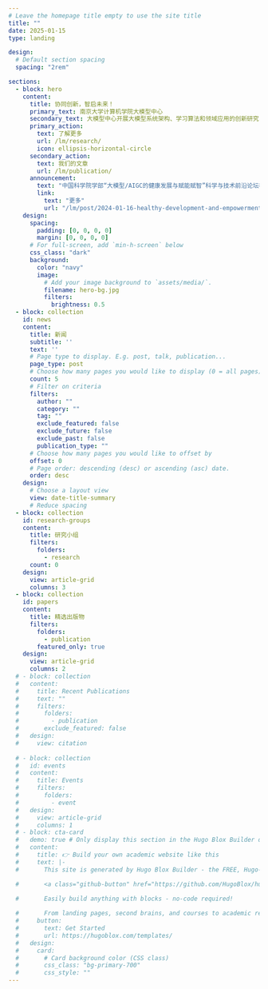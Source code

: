 ```yaml
---
# Leave the homepage title empty to use the site title
title: ""
date: 2025-01-15
type: landing

design:
  # Default section spacing
  spacing: "2rem"

sections:
  - block: hero
    content:
      title: 协同创新，智启未来！
      primary_text: 南京大学计算机学院大模型中心
      secondary_text: 大模型中心开展大模型系统架构、学习算法和领域应用的创新研究，为通用人工智能（AGI）和超级人工智能（ASI）提供核心技术。主要研究方向包括：面向大模型的可扩展系统架构、面向大模型的高效能机器学习算法与平台、大模型知识增强学习算法以及语言大模型、多模态大模型、科学大模型、具身决策大模型和智能体系统。
      primary_action:
        text: 了解更多
        url: /lm/research/
        icon: ellipsis-horizontal-circle
      secondary_action:
        text: 我们的文章
        url: /lm/publication/
      announcement:
        text: "中国科学院学部“大模型/AIGC的健康发展与赋能赋智”科学与技术前沿论坛在南京召开"
        link:
          text: "更多"
          url: "/lm/post/2024-01-16-healthy-development-and-empowerment-of-large-models-aigc"
    design:
      spacing:
        padding: [0, 0, 0, 0]
        margin: [0, 0, 0, 0]
      # For full-screen, add `min-h-screen` below
      css_class: "dark"
      background:
        color: "navy"
        image:
          # Add your image background to `assets/media/`.
          filename: hero-bg.jpg
          filters:
            brightness: 0.5
  - block: collection
    id: news
    content:
      title: 新闻
      subtitle: ''
      text: ''
      # Page type to display. E.g. post, talk, publication...
      page_type: post
      # Choose how many pages you would like to display (0 = all pages)
      count: 5
      # Filter on criteria
      filters:
        author: ""
        category: ""
        tag: ""
        exclude_featured: false
        exclude_future: false
        exclude_past: false
        publication_type: ""
      # Choose how many pages you would like to offset by
      offset: 0
      # Page order: descending (desc) or ascending (asc) date.
      order: desc
    design:
      # Choose a layout view
      view: date-title-summary
      # Reduce spacing
  - block: collection
    id: research-groups
    content:
      title: 研究小组
      filters:
        folders:
          - research
      count: 0
    design:
      view: article-grid
      columns: 3
  - block: collection
    id: papers
    content:
      title: 精选出版物
      filters:
        folders:
          - publication
        featured_only: true
    design:
      view: article-grid
      columns: 2
  # - block: collection
  #   content:
  #     title: Recent Publications
  #     text: ""
  #     filters:
  #       folders:
  #         - publication
  #       exclude_featured: false
  #   design:
  #     view: citation
  
  # - block: collection
  #   id: events
  #   content:
  #     title: Events
  #     filters:
  #       folders:
  #         - event
  #   design:
  #     view: article-grid
  #     columns: 1
  # - block: cta-card
  #   demo: true # Only display this section in the Hugo Blox Builder demo site
  #   content:
  #     title: 👉 Build your own academic website like this
  #     text: |-
  #       This site is generated by Hugo Blox Builder - the FREE, Hugo-based open source website builder trusted by 250,000+ academics like you.

  #       <a class="github-button" href="https://github.com/HugoBlox/hugo-blox-builder" data-color-scheme="no-preference: light; light: light; dark: dark;" data-icon="octicon-star" data-size="large" data-show-count="true" aria-label="Star HugoBlox/hugo-blox-builder on GitHub">Star</a>

  #       Easily build anything with blocks - no-code required!
        
  #       From landing pages, second brains, and courses to academic resumés, conferences, and tech blogs.
  #     button:
  #       text: Get Started
  #       url: https://hugoblox.com/templates/
  #   design:
  #     card:
  #       # Card background color (CSS class)
  #       css_class: "bg-primary-700"
  #       css_style: ""
---
```

